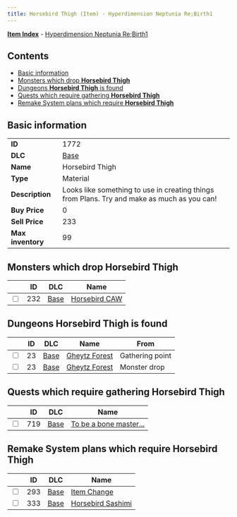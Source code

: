 ```yaml
---
title: Horsebird Thigh (Item) - Hyperdimension Neptunia Re;Birth1
---
```


[**Item Index**](/neptunia/rb1/item/index.html) - [Hyperdimension Neptunia Re;Birth1](/neptunia/rb1)

## Contents

- [Basic information](#basic-information)
- [Monsters which drop **Horsebird Thigh**](#monsters-which-drop-horsebird-thigh)
- [Dungeons **Horsebird Thigh** is found](#dungeons-horsebird-thigh-is-found)
- [Quests which require gathering **Horsebird Thigh**](#quests-which-require-gathering-horsebird-thigh)
- [Remake System plans which require **Horsebird Thigh**](#remake-system-plans-which-require-horsebird-thigh)

## Basic information

|   |   |
| -- | -- |
| **ID** | 1772 |
| **DLC** | [Base](/neptunia/rb1/dlc/1-base.html) |
| **Name** | Horsebird Thigh |
| **Type** | Material |
| **Description** | Looks like something to use in creating things from Plans. Try and make as much as you can! |
| **Buy Price** | 0 |
| **Sell Price** | 233 |
| **Max inventory** | 99 |


## Monsters which drop **Horsebird Thigh**

|    | ID | DLC | Name |
| -- | -- | --- | ---- |
| <input type="checkbox" id="rb1-monster-1-232" class="trackbox" /> | 232 | [Base](/neptunia/rb1/dlc/1-base.html) | [Horsebird CAW](/neptunia/rb1/monster/1-232-horsebird-caw.html) |


## Dungeons **Horsebird Thigh** is found

|    | ID | DLC | Name | From |
| -- | -- | --- | ---- | ---- |
| <input type="checkbox" id="rb1-dungeon-1-23" class="trackbox" /> | 23 | [Base](/neptunia/rb1/dlc/1-base.html) | [Gheytz Forest](/neptunia/rb1/dungeon/1-23-gheytz-forest.html) | Gathering point |
| <input type="checkbox" id="rb1-dungeon-1-23" class="trackbox" /> | 23 | [Base](/neptunia/rb1/dlc/1-base.html) | [Gheytz Forest](/neptunia/rb1/dungeon/1-23-gheytz-forest.html) | Monster drop |


## Quests which require gathering **Horsebird Thigh**

|    | ID | DLC | Name |
| -- | -- | --- | ---- |
| <input type="checkbox" id="rb1-quest-1-719" class="trackbox" /> | 719 | [Base](/neptunia/rb1/dlc/1-base.html) | [To be a bone master...](/neptunia/rb1/quest/1-719-to-be-a-bone-master.html) |


## Remake System plans which require **Horsebird Thigh**

|    | ID | DLC | Name |
| -- | -- | --- | ---- |
| <input type="checkbox" id="rb1-quest-1-293" class="trackbox" /> | 293 | [Base](/neptunia/rb1/dlc/1-base.html) | [Item Change](/neptunia/rb1/quest/1-293-item-change.html) |
| <input type="checkbox" id="rb1-quest-1-333" class="trackbox" /> | 333 | [Base](/neptunia/rb1/dlc/1-base.html) | [Horsebird Sashimi](/neptunia/rb1/quest/1-333-horsebird-sashimi.html) |
